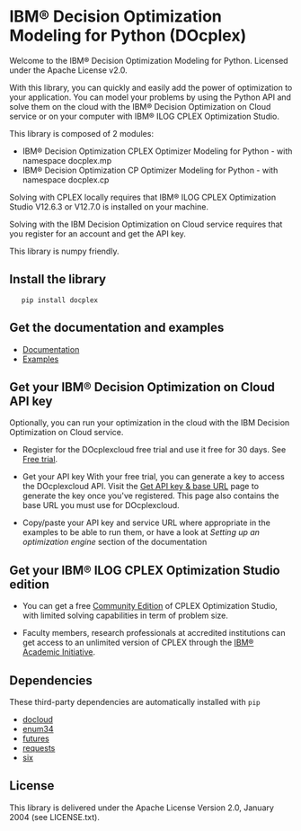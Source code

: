# IBM® Decision Optimization Modeling for Python (DOcplex)

Welcome to the IBM® Decision Optimization Modeling for Python.
Licensed under the Apache License v2.0.

With this library, you can quickly and easily add the power of optimization to
your application. You can model your problems by using the Python API and solve
them on the cloud with the IBM® Decision Optimization on Cloud service or on
your computer with IBM® ILOG CPLEX Optimization Studio.

This library is composed of 2 modules:

* IBM® Decision Optimization CPLEX Optimizer Modeling for Python - with namespace docplex.mp
* IBM® Decision Optimization CP Optimizer Modeling for Python - with namespace docplex.cp

Solving with CPLEX locally requires that IBM® ILOG CPLEX Optimization Studio V12.6.3 or V12.7.0
is installed on your machine.

Solving with the IBM Decision Optimization on Cloud service requires that you
register for an account and get the API key.

This library is numpy friendly.

## Install the library

```
   pip install docplex
```

## Get the documentation and examples

* [Documentation](https://github.com/IBMDecisionOptimization/docplex-doc)
* [Examples](https://github.com/IBMDecisionOptimization/docplex-examples)

## Get your IBM® Decision Optimization on Cloud API key

Optionally, you can run your optimization in the cloud with the IBM
Decision Optimization on Cloud service.
   
- Register for the DOcplexcloud free trial and use it free for 30 days. See [Free trial](https://developer.ibm.com/docloud/try-docloud-free).
 
- Get your API key
    With your free trial, you can generate a key to access the DOcplexcloud API. 
    Visit the [Get API key & base URL](http://developer.ibm.com/docloud/docs/api-key) page to generate the key once you've registered. 
    This page also contains the base URL you must use for DOcplexcloud.
    
- Copy/paste your API key and service URL where appropriate in the examples to be able to run them, or have a look at *Setting up an optimization engine* section of the documentation

## Get your IBM® ILOG CPLEX Optimization Studio edition

- You can get a free [Community Edition](http://www-01.ibm.com/software/websphere/products/optimization/cplex-studio-community-edition)
 of CPLEX Optimization Studio, with limited solving capabilities in term of problem size.

- Faculty members, research professionals at accredited institutions can get access to an unlimited version of CPLEX through the
 [IBM® Academic Initiative](http://www-304.ibm.com/ibm/university/academic/pub/page/ban_ilog_programming).

## Dependencies

These third-party dependencies are automatically installed with ``pip``

- [docloud](https://pypi.python.org/pypi/docloud)
- [enum34](https://pypi.python.org/pypi/enum34)
- [futures](https://pypi.python.org/pypi/futures)
- [requests](https://pypi.python.org/pypi/requests)
- [six](https://pypi.python.org/pypi/six)

## License

This library is delivered under the  Apache License Version 2.0, January 2004 (see LICENSE.txt).
